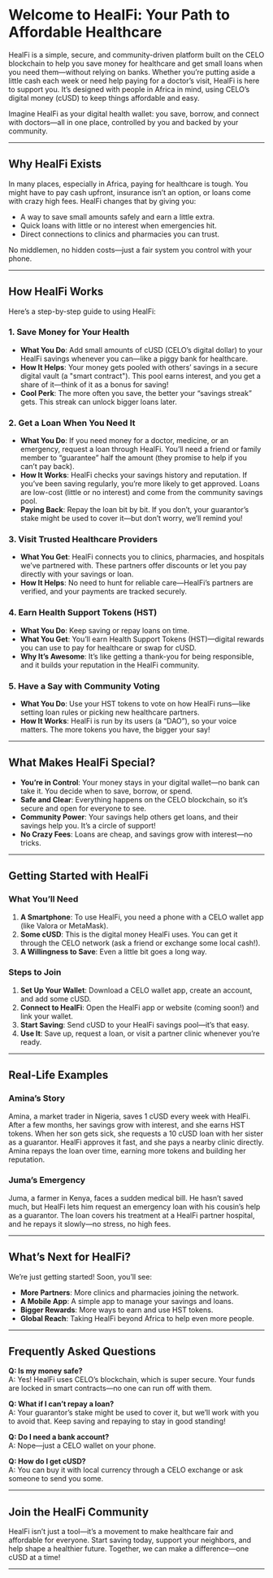 
# Welcome to HealFi: Your Path to Affordable Healthcare

HealFi is a simple, secure, and community-driven platform built on the CELO blockchain to help you save money for healthcare and get small loans when you need them—without relying on banks. Whether you’re putting aside a little cash each week or need help paying for a doctor’s visit, HealFi is here to support you. It’s designed with people in Africa in mind, using CELO’s digital money (cUSD) to keep things affordable and easy.

Imagine HealFi as your digital health wallet: you save, borrow, and connect with doctors—all in one place, controlled by you and backed by your community.

---

## Why HealFi Exists

In many places, especially in Africa, paying for healthcare is tough. You might have to pay cash upfront, insurance isn’t an option, or loans come with crazy high fees. HealFi changes that by giving you:
- A way to save small amounts safely and earn a little extra.
- Quick loans with little or no interest when emergencies hit.
- Direct connections to clinics and pharmacies you can trust.

No middlemen, no hidden costs—just a fair system you control with your phone.

---

## How HealFi Works

Here’s a step-by-step guide to using HealFi:

### 1. Save Money for Your Health
- **What You Do**: Add small amounts of cUSD (CELO’s digital dollar) to your HealFi savings whenever you can—like a piggy bank for healthcare.
- **How It Helps**: Your money gets pooled with others’ savings in a secure digital vault (a "smart contract"). This pool earns interest, and you get a share of it—think of it as a bonus for saving!
- **Cool Perk**: The more often you save, the better your “savings streak” gets. This streak can unlock bigger loans later.

### 2. Get a Loan When You Need It
- **What You Do**: If you need money for a doctor, medicine, or an emergency, request a loan through HealFi. You’ll need a friend or family member to “guarantee” half the amount (they promise to help if you can’t pay back).
- **How It Works**: HealFi checks your savings history and reputation. If you’ve been saving regularly, you’re more likely to get approved. Loans are low-cost (little or no interest) and come from the community savings pool.
- **Paying Back**: Repay the loan bit by bit. If you don’t, your guarantor’s stake might be used to cover it—but don’t worry, we’ll remind you!

### 3. Visit Trusted Healthcare Providers
- **What You Get**: HealFi connects you to clinics, pharmacies, and hospitals we’ve partnered with. These partners offer discounts or let you pay directly with your savings or loan.
- **How It Helps**: No need to hunt for reliable care—HealFi’s partners are verified, and your payments are tracked securely.

### 4. Earn Health Support Tokens (HST)
- **What You Do**: Keep saving or repay loans on time.
- **What You Get**: You’ll earn Health Support Tokens (HST)—digital rewards you can use to pay for healthcare or swap for cUSD.
- **Why It’s Awesome**: It’s like getting a thank-you for being responsible, and it builds your reputation in the HealFi community.

### 5. Have a Say with Community Voting
- **What You Do**: Use your HST tokens to vote on how HealFi runs—like setting loan rules or picking new healthcare partners.
- **How It Works**: HealFi is run by its users (a “DAO”), so your voice matters. The more tokens you have, the bigger your say!

---

## What Makes HealFi Special?

- **You’re in Control**: Your money stays in your digital wallet—no bank can take it. You decide when to save, borrow, or spend.
- **Safe and Clear**: Everything happens on the CELO blockchain, so it’s secure and open for everyone to see.
- **Community Power**: Your savings help others get loans, and their savings help you. It’s a circle of support!
- **No Crazy Fees**: Loans are cheap, and savings grow with interest—no tricks.

---

## Getting Started with HealFi

### What You’ll Need
1. **A Smartphone**: To use HealFi, you need a phone with a CELO wallet app (like Valora or MetaMask).
2. **Some cUSD**: This is the digital money HealFi uses. You can get it through the CELO network (ask a friend or exchange some local cash!).
3. **A Willingness to Save**: Even a little bit goes a long way.

### Steps to Join
1. **Set Up Your Wallet**: Download a CELO wallet app, create an account, and add some cUSD.
2. **Connect to HealFi**: Open the HealFi app or website (coming soon!) and link your wallet.
3. **Start Saving**: Send cUSD to your HealFi savings pool—it’s that easy.
4. **Use It**: Save up, request a loan, or visit a partner clinic whenever you’re ready.

---

## Real-Life Examples

### Amina’s Story
Amina, a market trader in Nigeria, saves 1 cUSD every week with HealFi. After a few months, her savings grow with interest, and she earns HST tokens. When her son gets sick, she requests a 10 cUSD loan with her sister as a guarantor. HealFi approves it fast, and she pays a nearby clinic directly. Amina repays the loan over time, earning more tokens and building her reputation.

### Juma’s Emergency
Juma, a farmer in Kenya, faces a sudden medical bill. He hasn’t saved much, but HealFi lets him request an emergency loan with his cousin’s help as a guarantor. The loan covers his treatment at a HealFi partner hospital, and he repays it slowly—no stress, no high fees.

---

## What’s Next for HealFi?

We’re just getting started! Soon, you’ll see:
- **More Partners**: More clinics and pharmacies joining the network.
- **A Mobile App**: A simple app to manage your savings and loans.
- **Bigger Rewards**: More ways to earn and use HST tokens.
- **Global Reach**: Taking HealFi beyond Africa to help even more people.

---

## Frequently Asked Questions

**Q: Is my money safe?**  
A: Yes! HealFi uses CELO’s blockchain, which is super secure. Your funds are locked in smart contracts—no one can run off with them.

**Q: What if I can’t repay a loan?**  
A: Your guarantor’s stake might be used to cover it, but we’ll work with you to avoid that. Keep saving and repaying to stay in good standing!

**Q: Do I need a bank account?**  
A: Nope—just a CELO wallet on your phone.

**Q: How do I get cUSD?**  
A: You can buy it with local currency through a CELO exchange or ask someone to send you some.

---

## Join the HealFi Community

HealFi isn’t just a tool—it’s a movement to make healthcare fair and affordable for everyone. Start saving today, support your neighbors, and help shape a healthier future. Together, we can make a difference—one cUSD at a time!

---
